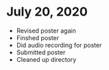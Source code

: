 # July 20, 2020
* Revised poster again 
* Finshed poster
* Did audio recording for poster
* Submitted poster
* Cleaned up directory 

